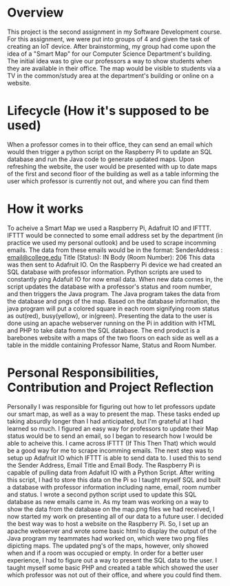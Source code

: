 # Overview
  This project is the second assignment in my Software Development course. For this assignment, we were put into groups of 4 and given the task of creating an IoT device. After brainstorming, my group had come upon the idea of a "Smart Map" for our Computer Science Department's building. The initial idea was to give our professors a way to show students when they are available in their office. The map would be visible to students via a TV in the common/study area at the department's building or online on a website.
  
# Lifecycle (How it's supposed to be used)
  When a professor comes in to their office, they can send an email which would then trigger a python script on the Raspberry Pi to update an SQL database and run the Java code to generate updated maps. Upon refreshing the website, the user would be presented with up to date maps of the first and second floor of the building as well as a table informing the user which professor is currently not out, and where you can find them
  
# How it works
  To acheive a Smart Map we used a Raspberry Pi, Adafruit IO and IFTTT. IFTTT would be connected to some email address set by the department (in practice we used my personal outlook) and be used to scrape incomming emails. The data from these emails would be in the format:
   SenderAddress : email@college.edu
   Title (Status): IN
   Body (Room Number): 206 
  This data was then sent to Adafruit IO. On the Raspberry Pi device we had created an SQL database with professor information. Python scripts are used to constantly ping Adafuit IO for now email data. When new data comes in, the script updates the database with a professor's status and room number, and then triggers the Java program. The Java program takes the data from the database and pngs of the map. Based on the database information, the java program will put a colored square in each room signifying room status as out(red), busy(yellow), or in(green).
  Presenting the data to the user is done using an apache webserver running on the Pi in addition with HTML and PHP to take data fromn the SQL database. The end product is a barebones website with a maps of the two floors on each side as well as a table in the middle containing Professor Name, Status and Room Number.
  
# Personal Responsibilities, Contribution and Project Reflection
  Personally I was responsible for figuring out how to let professors update our smart map, as well as a way to present the map. These tasks ended up taking absurdly longer than I had anticipated, but I'm grateful at I had learned so much. 
    I figured an easy way for professors to update their Map status would be to send an email, so I began to research how I would be able to acheive this. I came across IFTTT (If This Then That) which would be a good way for me to scrape incomming emails. The next step was to setup up Adafruit IO which IFTTT is able to send data to. I used this to send the Sender Address, Email Title and Email Body. The Raspberry Pi is capable of pulling data from Adafuit IO with a Python Script. After writing this script, I had to store this data on the Pi so I taught myself SQL and built a database with professor information including name, email, room number and status. I wrote a second python script used to update this SQL database as new emails came in.
    As my team was working on a way to show the data from the database on the map.png files we had received, I now started my work on presenting all of our data to a future user. I decided the best way was to host a website on the Raspberry Pi. So, I set up an apache webserver and wrote some basic html to display the output of the Java program my teammates had worked on, which were two png files dipicting maps. The updated png's of the maps, however, only showed when and if a room was occupied or empty. In order for a better user experience, I had to figure out a way to present the SQL data to the user. I taught myself some basic PHP and created a table which showed the user which professor was not out of their office, and where you could find them.
